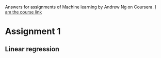 Answers for assignments of Machine learning by Andrew Ng on Coursera.
[I am the course link](https://www.coursera.org/learn/machine-learning)
# Assignment 1
## Linear regression
